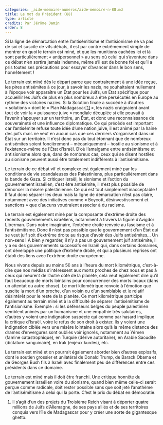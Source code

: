 ```yaml
---
categories: _aide-memoire-numeros/aide-memoire-n-88.md
title: Le mot du Président (88)
type: article
credits: Par Jérôme Jamin
order: 8
---
```

Si la ligne de démarcation entre l’antisémitisme et l’antisionisme ne va pas de soi et suscite de vifs débats, il est par contre extrêmement simple de montrer en quoi le terrain est miné, et que les munitions cachées ici et là sont particulièrement « antipersonnel » au sens où celui qui s’aventure dans ce débat n’en sortira jamais indemne, même s’il est de bonne foi et qu’il a pris toutes ses précautions pour essayer d’avancer dans le bon sens, honnêtement !

Le terrain est miné dès le départ parce que contrairement à une idée reçue, les pires antisémites à ce jour, à savoir les nazis, ne souhaitaient nullement à l’époque voir apparaître un État pour les Juifs, un État spécifique pour accueillir les Juifs de plus en plus nombreux à être persécutés en Europe au rythme des victoires nazies. Si la Solution finale a succédé à d’autres « solutions » dont le « Plan Madagascar[[1]](#footnote-1) », les nazis craignaient avant tout de voir la « puissance juive » mondiale décuplée si elle pouvait à l’avenir s’appuyer sur un territoire, un État, et donc une reconnaissance de souveraineté et une influence diplomatique. Ce qui précède est important car l’antisémite refuse toute idée d’une nation juive, il est animé par la haine des juifs mais ne veut en aucun cas que ces derniers s’organisent dans un État sur un territoire. Il n’est donc pas du tout étonnant que de nombreux antisémites soient foncièrement – mécaniquement – hostile au sionisme et à l’existence-même de l’État d’Israël. D’où l’amalgame entre antisémitisme et antisionisme alors que, dans de nombreux cas, ceux qui se disent hostiles au sionisme peuvent aussi être totalement indifférents à l’antisémitisme.

Le terrain de ce débat vif et complexe est également miné par les conditions de vie scandaleuses des Palestiniens, plus particulièrement dans la bande de Gaza. Si critiquer Israël, le sionisme et l’action du gouvernement israélien, c’est être antisémite, il n’est plus possible de dénoncer la misère palestinienne. Ce qui est tout simplement inacceptable ! Il faut donc séparer les deux mais la ligne de démarcation n’est pas claire, notamment avec des initiatives comme « Boycott, désinvestissement et sanctions » que d’aucuns voudraient associer à du racisme.

Le terrain est également miné par la composante d’extrême droite des récents gouvernements israéliens, notamment à travers la figure d’Avigdor Liberman. Dans notre imaginaire, l’extrême droite renvoie au fascisme et à l’antisémitisme. Donc il n’est pas possible que le gouvernement d’un État qui se veut juif soit d’extrême droite au risque d’avoir des Juifs antisémites... Un non-sens ! À bien y regarder, il n’y a pas un gouvernement juif antisémite, il y a eu des gouvernements successifs en Israël qui, dans certains domaines, ont développé une politique d’extrême droite, et qui a plusieurs reprises ont établi des liens avec l’extrême droite européenne.

Nous vivons depuis au moins 50 ans à l’heure du mort kilométrique, c’est-à-dire que nos médias s’intéressent aux morts proches de chez nous et pas à ceux qui meurent de l’autre côté de la planète, cela veut également dire qu’il faut beaucoup de morts lointains pour concurrencer des morts locaux (dans un attentat ou autre chose). Le mort kilométrique renvoie à l’émotion que suscite la mort d’un proche, d’un voisin ou d’un semblable et le relatif désintérêt pour le reste de la planète. Ce mort kilométrique participe également au terrain miné et à la difficulté de séparer l’antisémitisme de l’antisionisme. Exemple : si les défenseurs belges du peuple palestinien semblent animés par un humanisme et une empathie très salutaires, d’autres y voient une indignation suspecte qui comme par hasard implique la critique d’Israël, voire le refus de son droit à exister. Ils y voient une indignation ciblée vers une misère lointaine alors qu’à la même distance des drames d’envergures sont oubliés voir ignorés, notamment au Yémen (famine catastrophique), en Turquie (dérive autoritaire), en Arabie Saoudite (dictature sanguinaire), en Irak (enjeux kurdes), etc. 

Le terrain est miné et on pourrait également aborder bien d’autres explosifs, dont le soutien grossier et unilatéral de Donald Trump, de Barack Obama et de Georges Bush fils à Israël avec finalement peu de différences entre ces présidents dans ce domaine. 

Le terrain est miné mais il doit être franchi. Une critique honnête du gouvernement israélien voire du sionisme, quand bien même celle-ci serait perçue comme radicale, doit rester possible sans que soit jeté l’anathème de l’antisémitisme à celui qui la porte. C’est le prix du débat en démocratie.

1. Il s’agit d’un des projets du Troisième Reich visant à déporter quatre millions de Juifs d’Allemagne, de ses pays alliés et de ses territoires conquis vers l’île de Madagascar pour y créer une sorte de gigantesque ghetto.
